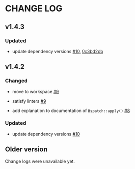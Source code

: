 CHANGE LOG
==========

v1.4.3
------

### Updated

* update dependency versions [#10](https://github.com/hucsmn/qbsdiff/pull/12), [0c3bd2db](./commit/0c3bd2db)

v1.4.2
------

### Changed

* move to workspace [#9](https://github.com/hucsmn/qbsdiff/pull/9)

* satisfy linters [#9](https://github.com/hucsmn/qbsdiff/pull/9)

* add explanation to documentation of `Bspatch::apply()` [#8](https://github.com/hucsmn/qbsdiff/pull/8)

### Updated

* update dependency versions [#10](https://github.com/hucsmn/qbsdiff/pull/10)

Older version
-------------

Change logs were unavailable yet.
